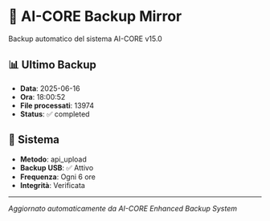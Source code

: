 # 🧬 AI-CORE Backup Mirror

Backup automatico del sistema AI-CORE v15.0

## 📊 Ultimo Backup
- **Data**: 2025-06-16
- **Ora**: 18:00:52
- **File processati**: 13974
- **Status**: ✅ completed

## 🎯 Sistema
- **Metodo**: api_upload
- **Backup USB**: ✅ Attivo
- **Frequenza**: Ogni 6 ore
- **Integrità**: Verificata

---
*Aggiornato automaticamente da AI-CORE Enhanced Backup System*
